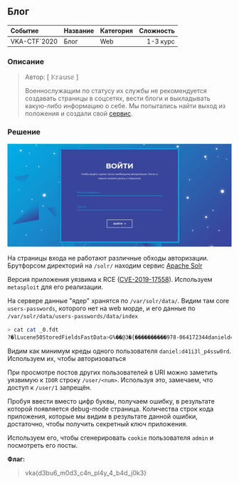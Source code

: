 ## Блог

| Событие | Название | Категория | Сложность |
|:--------|:---------|:----------|----------:|
| VKA-CTF`2020 | Блог | Web | 1-3 курс |

### Описание
> Автор: [ 𝕂𝕣𝕒𝕦𝕤𝕖 ]
>
> Военнослужащим по статусу их службы не рекомендуется создавать страницы в соцсетях, вести блоги и выкладывать какую-либо информацию о себе. Мы попытались найти выход из положения и создали свой [сервис](https://blog.vkactf.tk/).

### Решение

![](./imgs/1.PNG)

На страницы входа не работают различные обходы авторизации. Брутфорсом директорий на `/solr/` находим сервис [Apache Solr](https://lucene.apache.org/solr/)

Версия приложения уязвима к RCE ([CVE-2019-17558](https://nvd.nist.gov/vuln/detail/CVE-2019-17558)). 
Используем `metasploit` для его реализации.

На сервере данные "ядер" хранятся по `/var/solr/data/`. Видим там core `users-passwords`, которого нет на web морде, и его данные по `/var/solr/data/users-passwords/data/index`
```bash
> cat cat _0.fdt
?�lLucene50StoredFieldsFastData>G%��@3�{����������978-064172344danield41i3l_p4ssw0rd)�142310334richardmySecurePass123*�85799587*�ardojASokdad30sdASD*�93398817MT�elonion-pepper-salt�(���l
```
Видим как минимум креды одного пользователя `daniel:d41i3l_p4ssw0rd`. Используем их, чтобы авторизоваться

При просмотре постов других пользователей в URI можно заметить уязвимую к `IDOR` строку `/user/<num>`. Используя это, замечаем, что доступ к `/user/1` запрещён.

Пробуя ввести вместо цифр буквы, получаем ошибку, в результате которой появляется debug-mode страница. Количества строк кода приложения, которые мы видим в результате данной ошибки, достаточно, чтобы получить секретный ключ приложения.

Используем его, чтобы сгенерировать `cookie` пользователя `admin` и посмотреть его посты.

**Флаг:**

> vka{d3bu6_m0d3_c4n_pl4y_4_b4d_j0k3}